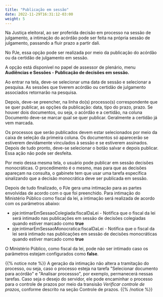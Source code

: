 ```yaml
---
title: "Publicação em sessão"
date: 2022-11-29T16:31:12-03:00
weight: 5
---
```


Na Justiça eleitoral, ao ser proferida decisão em processo na sessão de julgamento, a intimação do acórdão pode ser feita na própria sessão de julgamento, passando a fluir prazo a partir dali.

No PJe, essa opção pode ser realizada por meio da publicação do acórdão ou da certidão de julgamento em sessão.

A opção está disponível no papel de assessor de plenário, menu **Audiências e Sessões - Publicação de decisões em sessão.**

Ao entrar na tela, deve-se selecionar uma data de sessão e selecionar a pesquisa. As sessões que tiverem acórdão ou certidão de julgamento associados retornarão na pesquisa. 

Depois, deve-se preencher, na linha do(s) processo(s) correspondente que se quer publicar, as opções da publicação: data, tipo do prazo, prazo. Se houver dois documentos, ou seja, o acórdão e a certidão, na coluna Documento deve-se marcar qual se quer publicar. Geralmente a certidão já vem marcada.

Os processos que serão publicados devem estar selecionados por meio da caixa de seleção da primeira coluna. Os documentos só aparecerão se estiverem devidamente vinculados à sessão e se estiverem assinados. Depois de tudo pronto, deve-se selecionar o botão salvar e depois publicar. Essa ação não pode ser desfeita.

Por meio dessa mesma tela, o usuário pode publicar em sessão decisões monocráticas. O procedimento é o mesmo, mas para que as decisões apareçam na consulta, o gabinete tem que usar uma tarefa específica sinalizando que a decisão monocrática deve ser publicada em sessão.

Depois de tudo finalizado, o PJe gera uma intimação para as partes envolvidas de acordo com o que foi preenchido. Para intimação do Ministério Público como fiscal da lei, a intimação será realizada de acordo com os parâmetros abaixo:

+ pje:intimarEmSessaoColegiada:fiscalDaLei - Notifica que o fiscal da lei será intimado nas publicações em sessão de decisões colegiadas quando estiver marcado como **true**
+ pje:intimarEmSessaoMonocratica:fiscalDaLei - Notifica que o fiscal da lei será intimado nas publicações em sessão de decisões monocráticas quando estiver marcado como **true**

O Ministério Público, como fiscal da lei, pode não ser intimado caso os parâmetros estejam configurados como **false**.

{{% notice note %}}
A geração da intimação não altera a tramitação do processo, ou seja, caso o processo esteja na tarefa "Selecionar documento para acórdão" e "Analisar processso", por exemplo, permanecerá nessas tarefas. Caso seja o desejo do servidor, ele pode encaminhar o processo para o controle de prazos por meio da transisão *Verificar controle de prazos*, conforme descrito na seção Controle de prazos. 
{{% /notice %}}

